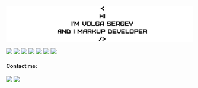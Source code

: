![Header](https://github.com/SpaRGlaD/SpaRGlaD/blob/main/01.jpg)

<img src="https://img.shields.io/badge/html-2F4F4F?style=for-the-badge&logo=html5&logoColor= "/> <img src="https://img.shields.io/badge/css3-2F4F4F?style=for-the-badge&logo=css3&logoColor=lime"/> <img src="https://img.shields.io/badge/Sass-2F4F4F?style=for-the-badge&logo=Sass&logoColor= "/> <img src="https://img.shields.io/badge/javascript-2F4F4F?style=for-the-badge&logo=javascript&logoColor= "/> <img src="https://img.shields.io/badge/gulp-2F4F4F?style=for-the-badge&logo=gulp&logoColor= "/> <img src="https://img.shields.io/badge/Photoshop-2F4F4F?style=for-the-badge&logo=Adobe Photoshop&logoColor= "/> <img src="https://img.shields.io/badge/figma-2F4F4F?style=for-the-badge&logo=figma&logoColor= "/>
#### Contact me:
[ <img src="https://img.shields.io/badge/telegram-2F4F4F?style=flat&logo=telegram&logoColor= "/>](https://t.me/SpaRGlaD) [ <img src="https://img.shields.io/badge/LinkedIn-2F4F4F?style=flat&logo=LinkedIn&logoColor= "/>](https://www.linkedin.com/in/sergey-volga/)
